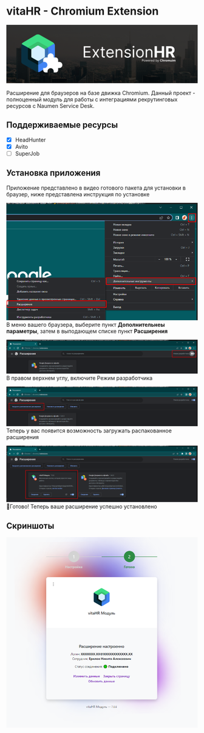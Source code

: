 # vitaHR - Chromium Extension

![sd](doc/header.png)

Расширение для браузеров на базе движка Chromium. 
Данный проект - полноценный модуль для работы с интеграциями рекрутинговых ресурсов с Naumen Service Desk.

## Поддерживаемые ресурсы
- [x] HeadHunter
- [x] Avito
- [ ] SuperJob

## Установка приложения
Приложение представлено в видео готового пакета для установки в браузер, ниже представлена инструкция по установке

![Инструкция по установке](doc/install_step1.png)
В меню вашего браузера, выберите пункт **Дополнительнеы параметры**, затем в выподающем списке пункт **Расширения**

![Инструкция по установке](doc/install_step2.png)
В правом верхнем углу, включите Режим разработчика

![Инструкция по установке](doc/install_step3.png)
Теперь у вас появится возможность загружать распакованное расширения

![Инструкция по установке](doc/install_step4.png)
🎉Готово! Теперь ваше расширение успешно установлено


## Скриншоты

![Главная станица](doc/indexPage.png)


